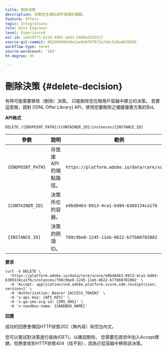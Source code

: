 ```yaml
---
title: 刪除決策
description: 決策包含通知選件選擇的邏輯。
feature: Offers
topic: Integrations
role: Data Engineer
level: Experienced
exl-id: 1eb19ff1-b210-4891-ab41-5488e2635527
source-git-commit: 882b99d9b49e1ae6d0f97872a74dc5a8a4639050
workflow-type: tm+mt
source-wordcount: '143'
ht-degree: 0%

---
```


# 刪除決策 {#delete-decision}

有時可能需要移除（刪除）決策。 只能刪除您在租用戶容器中建立的決策。 若要這麼做，請對 [!DNL Offer Library] API，使用您要刪除之備援優惠方案的$id。

**API格式**

```http
DELETE /{ENDPOINT_PATH}/{CONTAINER_ID}/instances/{INSTANCE_ID}
```

| 參數 | 說明 | 範例 |
| --------- | ----------- | ------- |
| `{ENDPOINT_PATH}` | 存放庫API的端點路徑。 | `https://platform.adobe.io/data/core/xcore/` |
| `{CONTAINER_ID}` | 決策所在的容器。 | `e0bd8463-0913-4ca1-bd84-6309134ca1f6` |
| `{INSTANCE_ID}` | 決策的例項ID。 | `f88c9be0-1245-11eb-8622-b77b60702882` |

**要求**

```shell
curl -X DELETE \
  'https://platform.adobe.io/data/core/xcore/e0bd8463-0913-4ca1-bd84-6309134ca1f6/instances/f88c9be0-1245-11eb-8622-b77b60702882' \
  -H 'Accept: application/vnd.adobe.platform.xcore.xdm.receipt+json; version=1' \
  -H 'Authorization: Bearer {ACCESS_TOKEN}' \
  -H 'x-api-key: {API_KEY}' \
  -H 'x-gw-ims-org-id: {IMS_ORG}' \
  -H 'x-sandbox-name: {SANDBOX_NAME}'
```

**回應**

成功的回應會傳回HTTP狀態202（無內容）和空白內文。

您可以嘗試對決策進行查詢(GET)，以確認刪除。 您需要在請求中加入Accept標題，但應會收到HTTP狀態404（找不到），因為已從容器中移除該決策。
